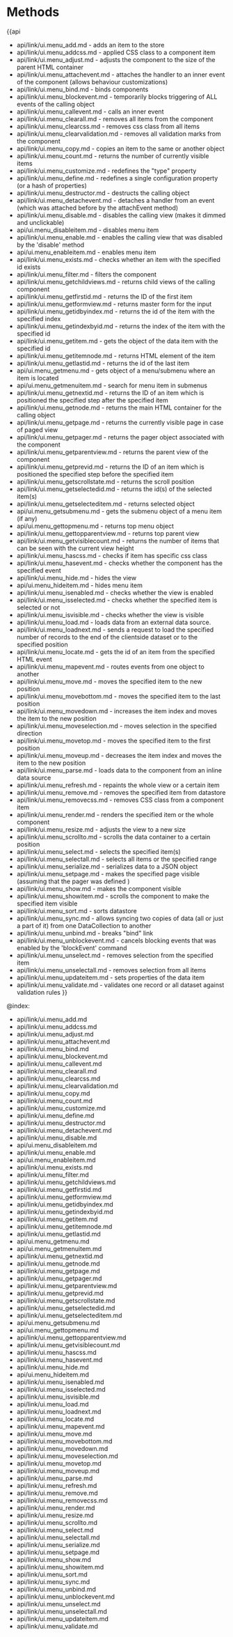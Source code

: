 Methods
=======

{{api
- api/link/ui.menu_add.md - adds an item to the store
- api/link/ui.menu_addcss.md - applied CSS class to a component item
- api/link/ui.menu_adjust.md - adjusts the component to the size of the parent HTML container
- api/link/ui.menu_attachevent.md - attaches the handler to an inner event of the component (allows behaviour customizations)
- api/link/ui.menu_bind.md - binds components
- api/link/ui.menu_blockevent.md - temporarily blocks triggering of ALL events of the calling object
- api/link/ui.menu_callevent.md - calls an inner event
- api/link/ui.menu_clearall.md - removes all items from the component
- api/link/ui.menu_clearcss.md - removes css class from all items
- api/link/ui.menu_clearvalidation.md - removes all validation marks from the component
- api/link/ui.menu_copy.md - copies an item to the same or another object
- api/link/ui.menu_count.md - returns the number of currently visible items
- api/link/ui.menu_customize.md - redefines the "type" property
- api/link/ui.menu_define.md - redefines a single configuration property (or a hash of properties)
- api/link/ui.menu_destructor.md - destructs the calling object
- api/link/ui.menu_detachevent.md - detaches a handler from an event (which was attached before by the attachEvent method)
- api/link/ui.menu_disable.md - disables the calling view (makes it dimmed and unclickable)
- api/ui.menu_disableitem.md - disables menu item
- api/link/ui.menu_enable.md - enables the calling view that was disabled by the 'disable' method
- api/ui.menu_enableitem.md - enables menu item
- api/link/ui.menu_exists.md - checks whether an item with the specified id exists
- api/link/ui.menu_filter.md - filters the component
- api/link/ui.menu_getchildviews.md - returns child views of the calling component
- api/link/ui.menu_getfirstid.md - returns the ID of the first item
- api/link/ui.menu_getformview.md - returns master form for the input
- api/link/ui.menu_getidbyindex.md - returns the id of the item with the specified index
- api/link/ui.menu_getindexbyid.md - returns the index of the item with the specified id
- api/link/ui.menu_getitem.md - gets the object of the data item with the specified id
- api/link/ui.menu_getitemnode.md - returns HTML element of the item
- api/link/ui.menu_getlastid.md - returns the id of the last item
- api/ui.menu_getmenu.md - gets object of a menu/submenu where an item is located
- api/ui.menu_getmenuitem.md - search for menu item in submenus
- api/link/ui.menu_getnextid.md - returns the ID of an item which is positioned the specified step after the specified item
- api/link/ui.menu_getnode.md - returns the main HTML container for the calling object
- api/link/ui.menu_getpage.md - returns the currently visible page in case of paged view
- api/link/ui.menu_getpager.md - returns the pager object associated with the component
- api/link/ui.menu_getparentview.md - returns the parent view of the component
- api/link/ui.menu_getprevid.md - returns the ID of an item which is positioned the specified step before the specified item
- api/link/ui.menu_getscrollstate.md - returns the scroll position
- api/link/ui.menu_getselectedid.md - returns the id(s) of the selected item(s)
- api/link/ui.menu_getselecteditem.md - returns selected object
- api/ui.menu_getsubmenu.md - gets the submenu object of a menu item (if any)
- api/ui.menu_gettopmenu.md - returns top menu object
- api/link/ui.menu_gettopparentview.md - returns top parent view
- api/link/ui.menu_getvisiblecount.md - returns the number of items that can be seen with the current view height
- api/link/ui.menu_hascss.md - checks if item has specific css class
- api/link/ui.menu_hasevent.md - checks whether the component has the specified event
- api/link/ui.menu_hide.md - hides the view
- api/ui.menu_hideitem.md - hides menu item
- api/link/ui.menu_isenabled.md - checks whether the view is enabled
- api/link/ui.menu_isselected.md - checks whether the specified item is selected or not
- api/link/ui.menu_isvisible.md - checks whether the view is visible
- api/link/ui.menu_load.md - loads data from an external data source.
- api/link/ui.menu_loadnext.md - sends a request to load the specified number of records to the end of the clientside dataset or to the specified position
- api/link/ui.menu_locate.md - gets the id of an item from the specified HTML event
- api/link/ui.menu_mapevent.md - routes events from one object to another
- api/link/ui.menu_move.md - moves the specified item to the new position
- api/link/ui.menu_movebottom.md - moves the specified item to the last position
- api/link/ui.menu_movedown.md - increases the item index and moves the item to the new position
- api/link/ui.menu_moveselection.md - moves selection in the specified direction
- api/link/ui.menu_movetop.md - moves the specified item to the first position
- api/link/ui.menu_moveup.md - decreases the item index and moves the item to the new position
- api/link/ui.menu_parse.md - loads data to the component from an inline data source
- api/link/ui.menu_refresh.md - repaints the whole view or a certain item
- api/link/ui.menu_remove.md - removes the specified item from datastore
- api/link/ui.menu_removecss.md - removes CSS class from a component item
- api/link/ui.menu_render.md - renders the specified item or the whole component
- api/link/ui.menu_resize.md - adjusts the view to a new size
- api/link/ui.menu_scrollto.md - scrolls the data container to a certain position
- api/link/ui.menu_select.md - selects the specified item(s)
- api/link/ui.menu_selectall.md - selects all items or the specified range
- api/link/ui.menu_serialize.md - serializes data to a JSON object
- api/link/ui.menu_setpage.md - makes the specified page visible (assuming that the pager was defined )
- api/link/ui.menu_show.md - makes the component visible
- api/link/ui.menu_showitem.md - scrolls the component to make the specified item visible
- api/link/ui.menu_sort.md - sorts datastore
- api/link/ui.menu_sync.md - allows syncing two copies of data (all or just a part of it) from one DataCollection to another
- api/link/ui.menu_unbind.md - breaks "bind" link
- api/link/ui.menu_unblockevent.md - cancels blocking events that was enabled by the 'blockEvent' command
- api/link/ui.menu_unselect.md - removes selection from the specified item
- api/link/ui.menu_unselectall.md - removes selection from all items
- api/link/ui.menu_updateitem.md - sets properties of the data item
- api/link/ui.menu_validate.md - validates one record or all dataset against validation rules
}}

@index:
- api/link/ui.menu_add.md
- api/link/ui.menu_addcss.md
- api/link/ui.menu_adjust.md
- api/link/ui.menu_attachevent.md
- api/link/ui.menu_bind.md
- api/link/ui.menu_blockevent.md
- api/link/ui.menu_callevent.md
- api/link/ui.menu_clearall.md
- api/link/ui.menu_clearcss.md
- api/link/ui.menu_clearvalidation.md
- api/link/ui.menu_copy.md
- api/link/ui.menu_count.md
- api/link/ui.menu_customize.md
- api/link/ui.menu_define.md
- api/link/ui.menu_destructor.md
- api/link/ui.menu_detachevent.md
- api/link/ui.menu_disable.md
- api/ui.menu_disableitem.md
- api/link/ui.menu_enable.md
- api/ui.menu_enableitem.md
- api/link/ui.menu_exists.md
- api/link/ui.menu_filter.md
- api/link/ui.menu_getchildviews.md
- api/link/ui.menu_getfirstid.md
- api/link/ui.menu_getformview.md
- api/link/ui.menu_getidbyindex.md
- api/link/ui.menu_getindexbyid.md
- api/link/ui.menu_getitem.md
- api/link/ui.menu_getitemnode.md
- api/link/ui.menu_getlastid.md
- api/ui.menu_getmenu.md
- api/ui.menu_getmenuitem.md
- api/link/ui.menu_getnextid.md
- api/link/ui.menu_getnode.md
- api/link/ui.menu_getpage.md
- api/link/ui.menu_getpager.md
- api/link/ui.menu_getparentview.md
- api/link/ui.menu_getprevid.md
- api/link/ui.menu_getscrollstate.md
- api/link/ui.menu_getselectedid.md
- api/link/ui.menu_getselecteditem.md
- api/ui.menu_getsubmenu.md
- api/ui.menu_gettopmenu.md
- api/link/ui.menu_gettopparentview.md
- api/link/ui.menu_getvisiblecount.md
- api/link/ui.menu_hascss.md
- api/link/ui.menu_hasevent.md
- api/link/ui.menu_hide.md
- api/ui.menu_hideitem.md
- api/link/ui.menu_isenabled.md
- api/link/ui.menu_isselected.md
- api/link/ui.menu_isvisible.md
- api/link/ui.menu_load.md
- api/link/ui.menu_loadnext.md
- api/link/ui.menu_locate.md
- api/link/ui.menu_mapevent.md
- api/link/ui.menu_move.md
- api/link/ui.menu_movebottom.md
- api/link/ui.menu_movedown.md
- api/link/ui.menu_moveselection.md
- api/link/ui.menu_movetop.md
- api/link/ui.menu_moveup.md
- api/link/ui.menu_parse.md
- api/link/ui.menu_refresh.md
- api/link/ui.menu_remove.md
- api/link/ui.menu_removecss.md
- api/link/ui.menu_render.md
- api/link/ui.menu_resize.md
- api/link/ui.menu_scrollto.md
- api/link/ui.menu_select.md
- api/link/ui.menu_selectall.md
- api/link/ui.menu_serialize.md
- api/link/ui.menu_setpage.md
- api/link/ui.menu_show.md
- api/link/ui.menu_showitem.md
- api/link/ui.menu_sort.md
- api/link/ui.menu_sync.md
- api/link/ui.menu_unbind.md
- api/link/ui.menu_unblockevent.md
- api/link/ui.menu_unselect.md
- api/link/ui.menu_unselectall.md
- api/link/ui.menu_updateitem.md
- api/link/ui.menu_validate.md


